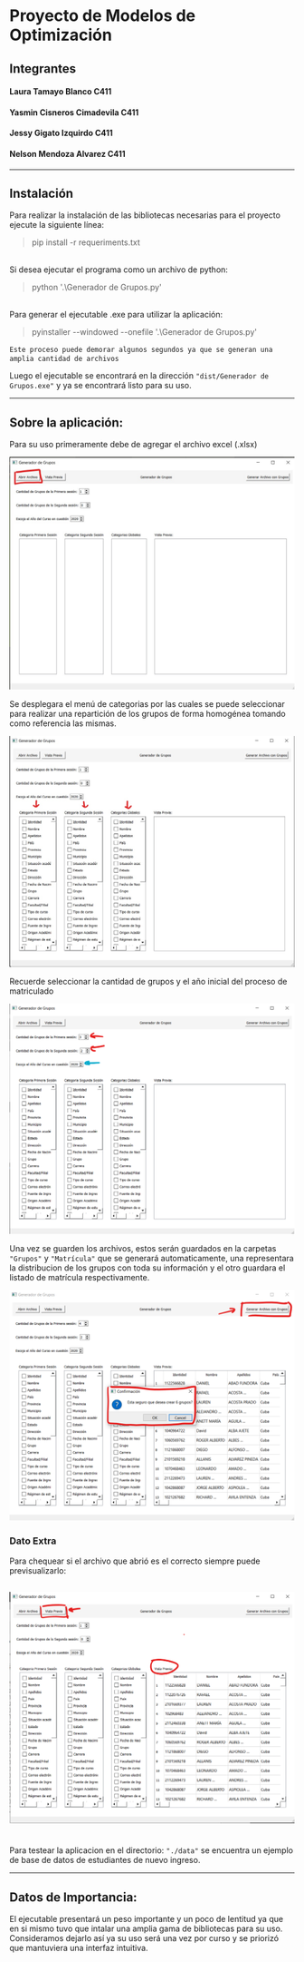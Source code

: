 # Proyecto de Modelos de Optimización

## Integrantes

#### Laura Tamayo Blanco C411
#### Yasmin Cisneros Cimadevila C411
#### Jessy Gigato Izquirdo C411
#### Nelson Mendoza Alvarez C411

---

## Instalación
Para realizar la instalación de las bibliotecas necesarias para el proyecto ejecute la siguiente línea:

> pip install -r requeriments.txt

\
Si desea ejecutar el programa como un archivo de python:
> python '.\Generador de Grupos.py'     

\
Para generar el ejecutable .exe para utilizar la aplicación:

> pyinstaller --windowed --onefile '.\Generador de Grupos.py'


    Este proceso puede demorar algunos segundos ya que se generan una amplia cantidad de archivos

Luego el ejecutable se encontrará en la dirección `"dist/Generador de Grupos.exe"` y ya se encontrará listo para su uso.

---

## Sobre la aplicación:

Para su uso primeramente debe de agregar el archivo excel (.xlsx)  

![](media/paso1.jpg)

Se desplegara el menú de categorias por las cuales se puede seleccionar para realizar una repartición de los grupos de forma homogénea tomando como referencia las mismas.

![](media/paso2.jpg)

Recuerde seleccionar la cantidad de grupos y el año inicial del proceso de matriculado

![](media/paso3.png)

Una vez se guarden los archivos, estos serán guardados en la carpetas `"Grupos"` y `"Matrícula"` que se generará automaticamente, una representara la distribucion de los grupos con toda su información y el otro guardara el listado de matrícula respectivamente.

![](media/paso5.png)

### Dato Extra
Para chequear si el archivo que abrió es el correcto siempre puede previsualizarlo:

![](media/paso4.png)
----
\
Para testear la aplicacion en el directorio: `"./data"` se encuentra un ejemplo de base de datos de estudiantes de nuevo ingreso.

-----

## Datos de Importancia:

El ejecutable presentará un peso importante y un poco de lentitud ya que en si mismo tuvo que intalar una amplia gama de bibliotecas para su uso. Consideramos dejarlo así ya su uso será una vez por curso y se priorizó que mantuviera una interfaz intuitiva.